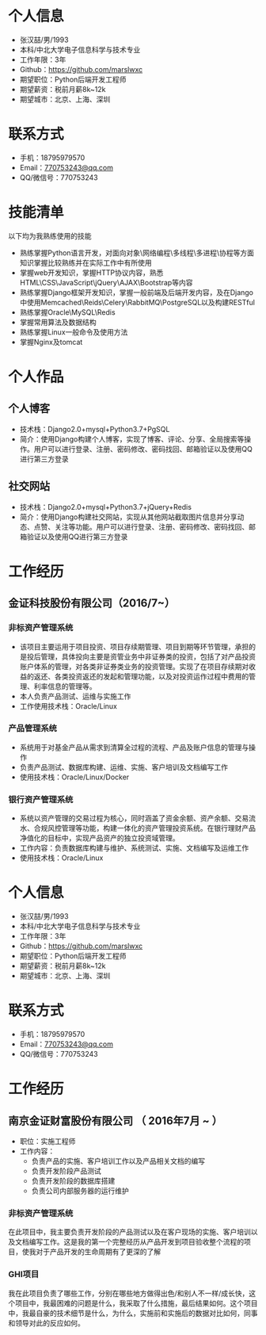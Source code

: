 # 个人信息

 - 张汉喆/男/1993
 - 本科/中北大学电子信息科学与技术专业 
 - 工作年限：3年
 - Github：https://github.com/marslwxc
 - 期望职位：Python后端开发工程师
 - 期望薪资：税前月薪8k~12k
 - 期望城市：北京、上海、深圳
 
# 联系方式

- 手机：18795979570
- Email：770753243@qq.com
- QQ/微信号：770753243

 # 技能清单
 
以下均为我熟练使用的技能
- 熟练掌握Python语言开发，对面向对象\网络编程\多线程\多进程\协程等方面知识掌握比较熟练并在实际工作中有所使用
- 掌握web开发知识，掌握HTTP协议内容，熟悉HTML\CSS\JavaScript\jQuery\AJAX\Bootstrap等内容
- 熟练掌握Django框架开发知识，掌握一般前端及后端开发内容，及在Django中使用Memcached\Reids\Celery\RabbitMQ\PostgreSQL以及构建RESTful
- 熟练掌握Oracle\MySQL\Redis
- 掌握常用算法及数据结构
- 熟练掌握Linux一般命令及使用方法
- 掌握Nginx及tomcat

# 个人作品
## 
  
## 个人博客
- 技术栈：Django2.0+mysql+Python3.7+PgSQL
- 简介：使用Django构建个人博客，实现了博客、评论、分享、全局搜索等操作。用户可以进行登录、注册、密码修改、密码找回、邮箱验证以及使用QQ进行第三方登录

## 社交网站
- 技术栈：Django2.0+mysql+Python3.7+jQuery+Redis
- 简介：使用Django构建社交网站，实现从其他网站截取图片信息并分享动态、点赞、关注等功能。用户可以进行登录、注册、密码修改、密码找回、邮箱验证以及使用QQ进行第三方登录
  
# 工作经历

## 金证科技股份有限公司（2016/7~）

### 非标资产管理系统
- 该项目主要运用于项目投资、项目存续期管理、项目到期等环节管理，承担的是投后管理，具体投向主要是资管业务中非证券类的投资，包括了对产品投资账户体系的管理，对各类非证券类业务的投资管理。实现了在项目存续期对收益的返还、各类投资返还的发起和管理功能，以及对投资运作过程中费用的管理、利率信息的管理等。
- 本人负责产品测试、运维与实施工作
- 工作使用技术栈：Oracle/Linux

### 产品管理系统
- 系统用于对基金产品从需求到清算全过程的流程、产品及账户信息的管理与操作
- 负责产品测试、数据库构建、运维、实施、客户培训及文档编写工作
- 使用技术栈：Oracle/Linux/Docker


### 银行资产管理系统
- 系统以资产管理的交易过程为核心，同时涵盖了资金余额、资产余额、交易流水、合规风控管理等功能，构建一体化的资产管理投资系统。在银行理财产品净值化的目标中，实现产品资产的独立投资域管理。
- 工作内容：负责数据库构建与维护、系统测试、实施、文档编写及运维工作
- 使用技术栈：Oracle/Linux


# 个人信息

 - 张汉喆/男/1993
 - 本科/中北大学电子信息科学与技术专业 
 - 工作年限：3年
 - Github：https://github.com/marslwxc
 - 期望职位：Python后端开发工程师
 - 期望薪资：税前月薪8k~12k
 - 期望城市：北京、上海、深圳
 
# 联系方式

- 手机：18795979570
- Email：770753243@qq.com
- QQ/微信号：770753243

# 工作经历

## 南京金证财富股份有限公司 （ 2016年7月 ~ ）

- 职位：实施工程师
- 工作内容：
    -  负责产品的实施、客户培训工作以及产品相关文档的编写
    -  负责开发阶段产品测试
    -  负责开发阶段的数据库搭建
    -  负责公司内部服务器的运行维护

### 非标资产管理系统 

在此项目中，我主要负责开发阶段的产品测试以及在客户现场的实施、客户培训以及文档编写工作。这是我的第一个完整经历从产品开发到项目验收整个流程的项目，使我对于产品开发的生命周期有了更深的了解


### GHI项目 
我在此项目负责了哪些工作，分别在哪些地方做得出色/和别人不一样/成长快，这个项目中，我最困难的问题是什么，我采取了什么措施，最后结果如何。这个项目中，我最自豪的技术细节是什么，为什么，实施前和实施后的数据对比如何，同事和领导对此的反应如何。